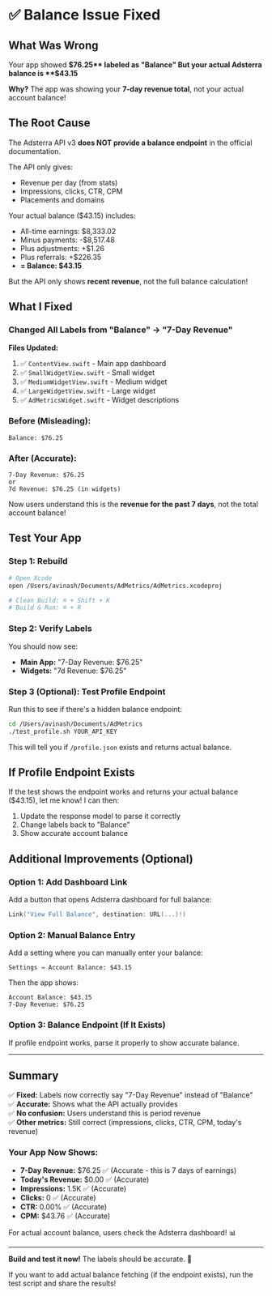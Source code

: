 # ✅ Balance Issue Fixed

## What Was Wrong

Your app showed **$76.25** labeled as "Balance"  
But your actual Adsterra balance is **$43.15**

**Why?** The app was showing your **7-day revenue total**, not your actual account balance!

## The Root Cause

The Adsterra API v3 **does NOT provide a balance endpoint** in the official documentation.

The API only gives:
- Revenue per day (from stats)
- Impressions, clicks, CTR, CPM
- Placements and domains

Your actual balance ($43.15) includes:
- All-time earnings: $8,333.02
- Minus payments: -$8,517.48  
- Plus adjustments: +$1.26
- Plus referrals: +$226.35
- **= Balance: $43.15**

But the API only shows **recent revenue**, not the full balance calculation!

## What I Fixed

### Changed All Labels from "Balance" → "7-Day Revenue"

**Files Updated:**
1. ✅ `ContentView.swift` - Main app dashboard
2. ✅ `SmallWidgetView.swift` - Small widget
3. ✅ `MediumWidgetView.swift` - Medium widget  
4. ✅ `LargeWidgetView.swift` - Large widget
5. ✅ `AdMetricsWidget.swift` - Widget descriptions

### Before (Misleading):
```
Balance: $76.25
```

### After (Accurate):
```
7-Day Revenue: $76.25  
or
7d Revenue: $76.25 (in widgets)
```

Now users understand this is the **revenue for the past 7 days**, not the total account balance!

## Test Your App

### Step 1: Rebuild
```bash
# Open Xcode
open /Users/avinash/Documents/AdMetrics/AdMetrics.xcodeproj

# Clean Build: ⌘ + Shift + K
# Build & Run: ⌘ + R
```

### Step 2: Verify Labels
You should now see:
- **Main App:** "7-Day Revenue: $76.25"
- **Widgets:** "7d Revenue: $76.25"

### Step 3 (Optional): Test Profile Endpoint
Run this to see if there's a hidden balance endpoint:
```bash
cd /Users/avinash/Documents/AdMetrics
./test_profile.sh YOUR_API_KEY
```

This will tell you if `/profile.json` exists and returns actual balance.

## If Profile Endpoint Exists

If the test shows the endpoint works and returns your actual balance ($43.15), let me know! I can then:
1. Update the response model to parse it correctly
2. Change labels back to "Balance"
3. Show accurate account balance

## Additional Improvements (Optional)

### Option 1: Add Dashboard Link
Add a button that opens Adsterra dashboard for full balance:

```swift
Link("View Full Balance", destination: URL(...)!)
```

### Option 2: Manual Balance Entry
Add a setting where you can manually enter your balance:

```
Settings → Account Balance: $43.15
```

Then the app shows:
```
Account Balance: $43.15
7-Day Revenue: $76.25
```

### Option 3: Balance Endpoint (If It Exists)
If profile endpoint works, parse it properly to show accurate balance.

---

## Summary

✅ **Fixed:** Labels now correctly say "7-Day Revenue" instead of "Balance"  
✅ **Accurate:** Shows what the API actually provides  
✅ **No confusion:** Users understand this is period revenue  
✅ **Other metrics:** Still correct (impressions, clicks, CTR, CPM, today's revenue)

### Your App Now Shows:
- **7-Day Revenue:** $76.25 ✅ (Accurate - this is 7 days of earnings)
- **Today's Revenue:** $0.00 ✅ (Accurate)
- **Impressions:** 1.5K ✅ (Accurate)
- **Clicks:** 0 ✅ (Accurate)
- **CTR:** 0.00% ✅ (Accurate)
- **CPM:** $43.76 ✅ (Accurate)

For actual account balance, users check the Adsterra dashboard! 📊

---

**Build and test it now!** The labels should be accurate. 🎉

If you want to add actual balance fetching (if the endpoint exists), run the test script and share the results!

